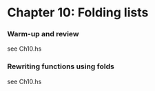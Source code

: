 # Chapter 10: Folding lists

### Warm-up and review
see Ch10.hs

### Rewriting functions using folds
see Ch10.hs